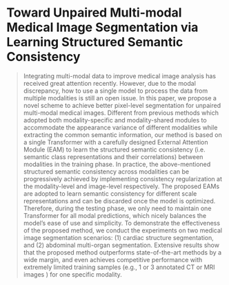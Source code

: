 # Toward Unpaired Multi-modal Medical Image Segmentation via Learning Structured Semantic Consistency
>Integrating multi-modal data to improve medical image analysis has received great attention recently. However, due to the modal discrepancy, how to use a single model to process the data from multiple modalities is still an open issue. In this paper, we propose a novel scheme to achieve better pixel-level segmentation for unpaired multi-modal medical images. Different from previous methods which adopted both modality-specific and modality-shared modules to accommodate the appearance variance of different modalities while extracting the common semantic information, our method is based on a single Transformer with a carefully designed External Attention Module (EAM) to learn the structured semantic consistency (i.e. semantic class representations and their correlations) between modalities in the training phase. In practice, the above-mentioned structured semantic consistency across modalities can be progressively achieved by implementing consistency regularization at the modality-level and image-level respectively. The proposed EAMs are adopted to learn semantic consistency for different scale representations and can be discarded once the model is optimized. Therefore, during the testing phase, we only need to maintain one Transformer for all modal predictions, which nicely balances the model’s ease of use and simplicity. To demonstrate the effectiveness of the proposed method, we conduct the experiments on two medical image segmentation scenarios: (1) cardiac structure segmentation, and (2) abdominal multi-organ segmentation. Extensive results show that the proposed method outperforms state-of-the-art methods by a wide margin, and
even achieves competitive performance with extremely limited training samples (e.g., 1 or 3 annotated CT or MRI images ) for one specific modality.
